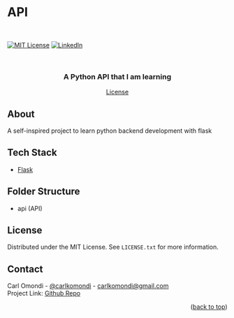 <!-- PROJECT LOGO -->
# API
<br>

[![MIT License][license-shield]][license]
[![LinkedIn][linkedin-shield]][linkedin]

<br>

<div align="center">

  <!-- <img width="1536" alt="project" src="https://user-images.githubusercontent.com/98195031/173138509-740bef49-237b-4f4d-8074-b5f98f796f4a.png"> -->

  <h3 align="center">A Python API that I am learning</h3>

  <div align="center">
    <!-- <a target="_blank" href="https://wavyfy.web.app">View Live &#8599;</a> · -->
    <a href="https://github.com/ckomondi/api/blob/master/LICENSE.txt">License</a>
  </div>

</div>


## About

A self-inspired project to learn python backend development with flask


## Tech Stack

* [Flask](https://flask.palletsprojects.com)

## Folder Structure
- api (API)

## License
Distributed under the MIT License. See `LICENSE.txt` for more information.

## Contact

Carl Omondi - [@carlkomondi](https://www.linkedin.com/in/carlko/) - carlkomondi@gmail.com <br>
Project Link: [Github Repo](https://github.com/ckomondi/wavyfy)


<p align="right">(<a href="#top">back to top</a>)</p>


<!-- MARKDOWN LINKS & IMAGES -->
[license-shield]: https://img.shields.io/github/license/othneildrew/Best-README-Template.svg?style=for-the-badge
[license]: https://github.com/ckomondi/template-react-app/blob/master/LICENSE.txt

[linkedin-shield]: https://img.shields.io/badge/-LinkedIn-black.svg?style=for-the-badge&logo=linkedin&colorB=555
[linkedin]: https://www.linkedin.com/in/carlko/
